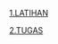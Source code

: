 [1.LATIHAN](https://github.com/Afifa9/tekn-cloud-computing/blob/ac4526fd8cba69222c98a58e685b44cd0f5bd0ae/minggu-06/latihan.md)

[2.TUGAS](https://github.com/Afifa9/tekn-cloud-computing/blob/9960243d5bf669de437343ba239af07299a51243/minggu-05/Latihan.md)
